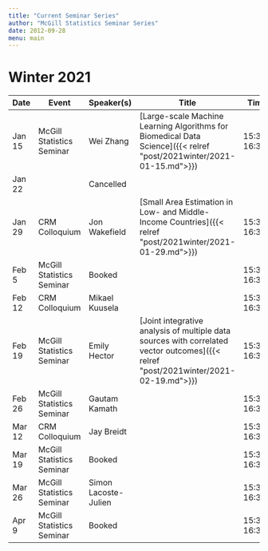 ```yaml
---
title: "Current Seminar Series"
author: "McGill Statistics Seminar Series"
date: 2012-09-28
menu: main
---
```


# Winter 2021
| Date   | Event                     | Speaker(s)         | Title                                                                                                                                              | Time        | Location                                       |
|--------|---------------------------|--------------------|----------------------------------------------------------------------------------------------------------------------------------------------------|-------------|------------------------------------------------|
| Jan 15 | McGill Statistics Seminar  | Wei Zhang | [Large-scale Machine Learning Algorithms for Biomedical Data Science]({{< relref "post/2021winter/2021-01-15.md">}}) | 15:30-16:30 | [Zoom Link](https://mcgill.zoom.us/j/84308655572?pwd=OUlCN2FUckFmeTRRSGNjMzVzUzkrZz09) |
| Jan 22 |   | Cancelled |   |  |  |
| Jan 29 | CRM Colloquium  | Jon Wakefield |  [Small Area Estimation in Low- and Middle-Income Countries]({{< relref "post/2021winter/2021-01-29.md">}}) | 15:30-16:30 | [Zoom Link](https://umontreal.zoom.us/j/93983313215?pwd=clB6cUNsSjAvRmFMME1PblhkTUtsQT09) |
| Feb 5 | McGill Statistics Seminar  | Booked  |  | 15:30–16:30 | [Zoom Link](https://mcgill.zoom.us/j/84308655572?pwd=OUlCN2FUckFmeTRRSGNjMzVzUzkrZz09) |
| Feb 12 | CRM Colloquium  | Mikael Kuusela |  | 15:30–16:30 |  |
| Feb 19 | McGill Statistics Seminar  | Emily Hector  |  [Joint integrative analysis of multiple data sources with correlated vector outcomes]({{< relref "post/2021winter/2021-02-19.md">}}) | 15:30-16:30 | [Zoom Link](https://mcgill.zoom.us/j/84308655572?pwd=OUlCN2FUckFmeTRRSGNjMzVzUzkrZz09) |
| Feb 26 | McGill Statistics Seminar  | Gautam Kamath |  | 15:30-16:30 | [Zoom Link](https://mcgill.zoom.us/j/84308655572?pwd=OUlCN2FUckFmeTRRSGNjMzVzUzkrZz09) |
| Mar 12 | CRM Colloquium | Jay Breidt |  | 15:30-16:30 |   |
| Mar 19 | McGill Statistics Seminar  |  Booked |   | 15:30-16:30 | [Zoom Link](https://mcgill.zoom.us/j/84308655572?pwd=OUlCN2FUckFmeTRRSGNjMzVzUzkrZz09)  |
| Mar 26 | McGill Statistics Seminar  | Simon Lacoste-Julien |   | 15:30-16:30 | [Zoom Link](https://mcgill.zoom.us/j/84308655572?pwd=OUlCN2FUckFmeTRRSGNjMzVzUzkrZz09)  |
| Apr 9 | McGill Statistics Seminar  | Booked |   | 15:30-16:30 | [Zoom Link](https://mcgill.zoom.us/j/84308655572?pwd=OUlCN2FUckFmeTRRSGNjMzVzUzkrZz09) |
